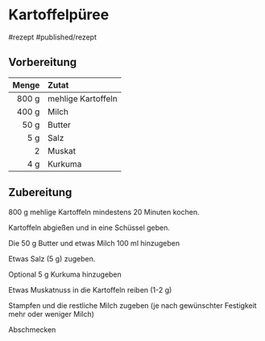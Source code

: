 # Kartoffelpüree

#rezept #published/rezept  

## Vorbereitung

| Menge | Zutat              |
| -----:|:------------------ |
| 800 g | mehlige Kartoffeln |
| 400 g | Milch              |
|  50 g | Butter             |
|   5 g | Salz               |
|     2 | Muskat             |
| 4 g      | Kurkuma                   |

## Zubereitung

800 g mehlige Kartoffeln mindestens 20 Minuten kochen.

Kartoffeln abgießen und in eine Schüssel geben.

Die 50 g Butter und etwas Milch 100 ml hinzugeben

Etwas Salz (5 g) zugeben.

Optional 5 g Kurkuma hinzugeben

Etwas Muskatnuss in die Kartoffeln reiben (1-2 g)

Stampfen und die restliche Milch zugeben (je nach gewünschter Festigkeit mehr oder weniger Milch)

Abschmecken






